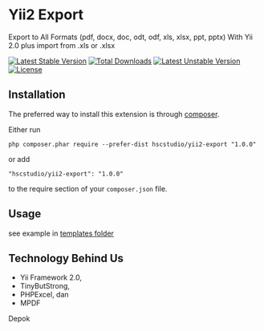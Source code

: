 Yii2 Export
===========
Export to All Formats (pdf, docx, doc, odt, odf, xls, xlsx, ppt, pptx) With Yii 2.0 
plus import from .xls or .xlsx

[![Latest Stable Version](https://poser.pugx.org/hscstudio/yii2-export/v/stable)](https://packagist.org/packages/hscstudio/yii2-export) [![Total Downloads](https://poser.pugx.org/hscstudio/yii2-export/downloads)](https://packagist.org/packages/hscstudio/yii2-export) [![Latest Unstable Version](https://poser.pugx.org/hscstudio/yii2-export/v/unstable)](https://packagist.org/packages/hscstudio/yii2-export) [![License](https://poser.pugx.org/hscstudio/yii2-export/license)](https://packagist.org/packages/hscstudio/yii2-export)

Installation
------------

The preferred way to install this extension is through [composer](http://getcomposer.org/download/).

Either run

```
php composer.phar require --prefer-dist hscstudio/yii2-export "1.0.0"
```

or add

```
"hscstudio/yii2-export": "1.0.0"
```

to the require section of your `composer.json` file.


Usage
-----
see example in [templates folder](templates/)

Technology Behind Us
--------------------
- Yii Framework 2.0,
- TinyButStrong, 
- PHPExcel, dan 
- MPDF

Depok
